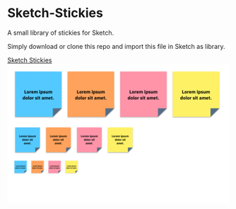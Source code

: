 # Sketch-Stickies
A small library of stickies for Sketch.

Simply download or clone this repo and import this file in Sketch as library.

[Sketch Stickies](https://raw.githubusercontent.com/thomas-ge/Sketch-Stickies/master/_src/Sticky%20Note%20Base.png)
![Sketch Stickies](https://raw.githubusercontent.com/thomas-ge/Sketch-Stickies/master/_src/Sticky%20Note%20Base.png "Logo Title Text 1")
